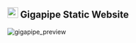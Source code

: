 

## <img src="https://avatars.githubusercontent.com/u/76224143?s=200&v=4" width=24> Gigapipe Static Website

![gigapipe_preview](https://github.com/user-attachments/assets/0e3b59ac-e984-4629-a4ca-dbc50230b84a)
